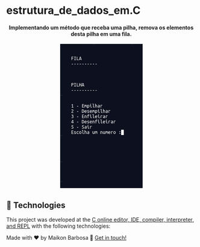# estrutura_de_dados_em.C
<h4 align="center">
  Implementando um método que receba uma pilha, remova os elementos desta pilha em uma fila.
</h4>
<p align="center">
  <img alt="C" src="https://github.com/Maikon014/-estrutura_de_dados_em.C/blob/main/DadosC.png" />

## :rocket: Technologies

This project was developed at the [C online editor, IDE, compiler, interpreter, and REPL](https://repl.it/languages/c) with the following technologies:



Made with ♥ by Maikon Barbosa :wave: [Get in touch!](https://www.linkedin.com/in/maikon-barbosa-946278150/)

